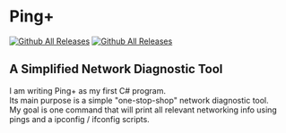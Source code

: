 # Ping+
[![Github All Releases](https://img.shields.io/github/downloads//total.svg)](https://github.com/rbaker26/Ping-plus)
[![Github All Releases](atom/atom/total.svg)]()
## A Simplified Network Diagnostic Tool

I am writing Ping+ as my first C# program. <br>
Its main purpose is a simple "one-stop-shop" network diagnostic tool. <br>
My goal is one command that will print all relevant networking info using pings and a ipconfig / ifconfig scripts.

